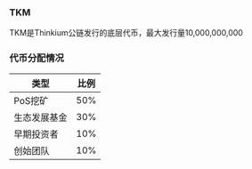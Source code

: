 ### TKM

TKM是Thinkium公链发行的底层代币，最大发行量10,000,000,000

### 代币分配情况

| 类型         | 比例 |
| ------------ | ---- |
| PoS挖矿      | 50%  |
| 生态发展基金 | 30%  |
| 早期投资者   | 10%  |
| 创始团队     | 10%  |

